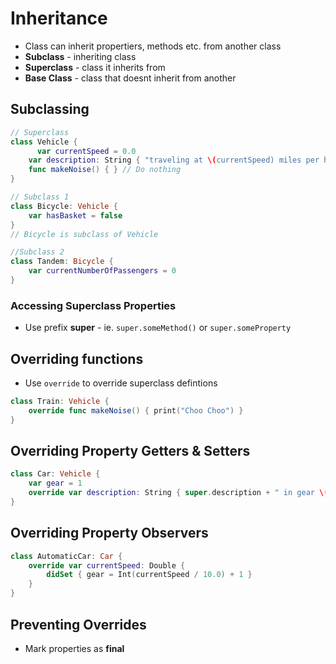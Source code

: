# Inheritance
* Class can inherit propertiers, methods etc. from another class
* **Subclass** - inheriting class 
* **Superclass** - class it inherits from
* **Base Class** - class that doesnt inherit from another



## Subclassing

```swift
// Superclass
class Vehicle {
	  var currentSpeed = 0.0
    var description: String { "traveling at \(currentSpeed) miles per hour" }
    func makeNoise() { } // Do nothing
}

// Subclass 1
class Bicycle: Vehicle {
    var hasBasket = false
}
// Bicycle is subclass of Vehicle

//Subclass 2
class Tandem: Bicycle {
    var currentNumberOfPassengers = 0
}
```

### Accessing Superclass Properties
* Use prefix **super** - ie. `super.someMethod()` or `super.someProperty`



## Overriding functions

* Use  `override` to override superclass defintions
```swift
class Train: Vehicle {
    override func makeNoise() { print("Choo Choo") }
}
```



## Overriding Property Getters & Setters

```swift
class Car: Vehicle {
    var gear = 1
    override var description: String { super.description + " in gear \(gear)" }
}
```



## Overriding Property Observers

```swift
class AutomaticCar: Car {
    override var currentSpeed: Double {
        didSet { gear = Int(currentSpeed / 10.0) + 1 }
    }
}
```



## Preventing Overrides

* Mark properties as **final**